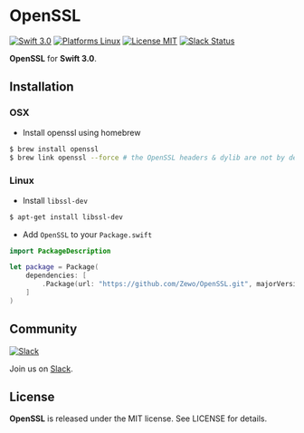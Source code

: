 OpenSSL
=======

[![Swift 3.0](https://img.shields.io/badge/Swift-3.0-orange.svg?style=flat)](https://swift.org)
[![Platforms Linux](https://img.shields.io/badge/Platforms-Linux-lightgray.svg?style=flat)](https://swift.org/download/#linux)
[![License MIT](https://img.shields.io/badge/License-MIT-blue.svg?style=flat)](https://tldrlegal.com/license/mit-license)
[![Slack Status](http://slack.zewo.io/badge.svg)](http://slack.zewo.io)

**OpenSSL** for **Swift 3.0**.

## Installation

### OSX

- Install openssl using homebrew

```bash
$ brew install openssl
$ brew link openssl --force # the OpenSSL headers & dylib are not by default symlinked to /usr/local/lib by homebrew
```

### Linux

- Install `libssl-dev`

```bash
$ apt-get install libssl-dev
```

- Add `OpenSSL` to your `Package.swift`

```swift
import PackageDescription

let package = Package(
	dependencies: [
		.Package(url: "https://github.com/Zewo/OpenSSL.git", majorVersion: 0, minor: 4)
	]
)

```

## Community

[![Slack](http://s13.postimg.org/ybwy92ktf/Slack.png)](http://slack.zewo.io)

Join us on [Slack](http://slack.zewo.io).

License
-------

**OpenSSL** is released under the MIT license. See LICENSE for details.
